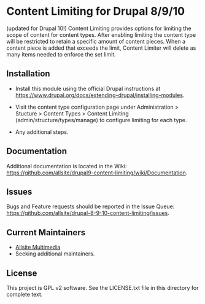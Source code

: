 Content Limiting for Drupal 8/9/10
======================

(updated for Drupal 10!)
Content Limiting provides options for limiting the scope of content for content types. 
After enabling limiting the content type will be restricted to retain a specific amount 
of content pieces. When a content piece is added that exceeds the limit, Content Limiter 
will delete as many items needed to enforce the set limit.

Installation
------------

- Install this module using the official Drupal instructions at
  https://www.drupal.org/docs/extending-drupal/installing-modules.
  
- Visit the content type configuration page under Administration > Stucture > Content Types >
  Content Limiting (admin/structure/types/manage) to configure limiting for each type.

- Any additional steps.

Documentation
-------------

Additional documentation is located in the Wiki:
https://github.com/allsite/drupal9-content-limiting/wiki/Documentation.

Issues
------

Bugs and Feature requests should be reported in the Issue Queue:
https://github.com/allsite/drupal-8-9-10-content-limiting/issues.

Current Maintainers
-------------------

- [Allsite Multimedia](https://github.com/allsite)
- Seeking additional maintainers.

License
-------

This project is GPL v2 software. 
See the LICENSE.txt file in this directory for complete text.

